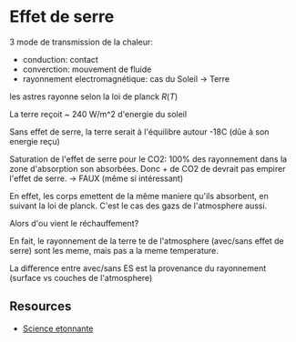 # Effet de serre

3 mode de transmission de la chaleur:

- conduction: contact
- converction: mouvement de fluide
- rayonnement electromagnétique: cas du Soleil $\rightarrow$ Terre

les astres rayonne selon la loi de planck $R(T)$

La terre reçoit ~ 240 W/m^2 d'energie du soleil

Sans effet de serre, la terre serait à l'équilibre autour -18C (dûe à son energie reçu)

Saturation de l'effet de serre pour le CO2: 100% des rayonnement dans la zone d'absorption son absorbées. Donc + de CO2 de devrait pas empirer l'effet  de serre.
$\rightarrow$ FAUX (même si intéressant)

En effet, les corps emettent de la même maniere qu'ils absorbent, en suivant la loi de planck. C'est le cas des gazs de l'atmosphere aussi.

Alors d'ou vient le réchauffement?

En fait, le rayonnement de la terre te de l'atmosphere (avec/sans effet de serre) sont les meme, mais pas a la meme temperature.

La difference entre avec/sans ES est la provenance du rayonnement (surface vs couches de l'atmosphere)

## Resources
- [Science etonnante](https://www.youtube.com/watch?v=ewc8FBtEKPs)